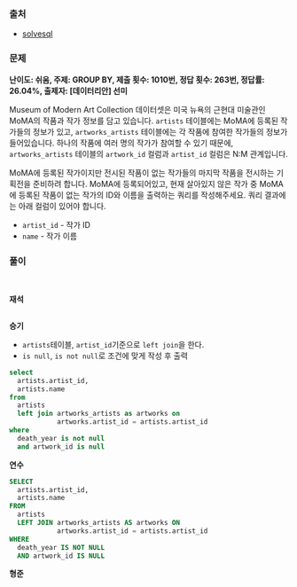 ### 출처
- [solvesql](https://solvesql.com/problems/artists-without-artworks/)

### 문제

**난이도: 쉬움, 주제: GROUP BY, 제출 횟수: 1010번, 정답 횟수: 263번, 정답률: 26.04%, 출제자: [데이터리안] 선미**

Museum of Modern Art Collection 데이터셋은 미국 뉴욕의 근현대 미술관인 MoMA의 작품과 작가 정보를 담고 있습니다. `artists` 테이블에는 MoMA에 등록된 작가들의 정보가 있고, `artworks_artists` 테이블에는 각 작품에 참여한 작가들의 정보가 들어있습니다. 하나의 작품에 여러 명의 작가가 참여할 수 있기 때문에, `artworks_artists` 테이블의 `artwork_id` 컬럼과 `artist_id` 컬럼은 N:M 관계입니다.

MoMA에 등록된 작가이지만 전시된 작품이 없는 작가들의 마지막 작품을 전시하는 기획전을 준비하려 합니다. MoMA에 등록되어있고, 현재 살아있지 않은 작가 중 MoMA에 등록된 작품이 없는 작가의 ID와 이름을 출력하는 쿼리를 작성해주세요. 쿼리 결과에는 아래 컬럼이 있어야 합니다.

- `artist_id` - 작가 ID
- `name` - 작가 이름

### 풀이
<br>

**재석**

```sql
```   

**승기**
- `artists`테이블, `artist_id`기준으로 `left join`을 한다.
- `is null`, `is not null`로 조건에 맞게 작성 후 출력

```sql
select
  artists.artist_id,
  artists.name
from
  artists
  left join artworks_artists as artworks on
            artworks.artist_id = artists.artist_id
where
  death_year is not null
  and artwork_id is null
```

**연수**

```sql
SELECT
  artists.artist_id,
  artists.name
FROM
  artists
  LEFT JOIN artworks_artists AS artworks ON
            artworks.artist_id = artists.artist_id
WHERE
  death_year IS NOT NULL
  AND artwork_id IS NULL
```

**형준**

```sql
```
